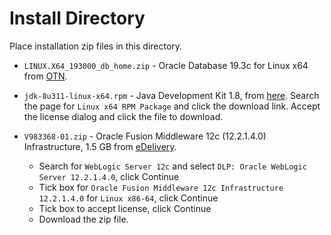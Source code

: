 # Install Directory

Place installation zip files in this directory. 

* `LINUX.X64_193000_db_home.zip` - Oracle Database 19.3c for Linux x64 from [OTN](http://www.oracle.com/technetwork/database/enterprise-edition/downloads/index.html).

* `jdk-8u311-linux-x64.rpm` - Java Development Kit 1.8, from [here](https://www.oracle.com/java/technologies/javase/javase8u211-later-archive-downloads.html). Search the page for `Linux x64 RPM Package` and click the download link. Accept the license dialog and click the file to download.

* `V983368-01.zip` - Oracle Fusion Middleware 12c (12.2.1.4.0) Infrastructure, 1.5 GB from [eDelivery](http://edelivery.oracle.com). 
	- Search for `WebLogic Server 12c` and select `DLP: Oracle WebLogic Server 12.2.1.4.0`, click Continue
	- Tick box for `Oracle Fusion Middleware 12c Infrastructure 12.2.1.4.0` for `Linux x86-64`, click Continue
	- Tick box to accept license, click Continue
	- Download the zip file.

